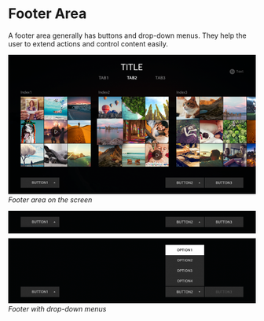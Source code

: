 # Footer Area

A footer area generally has buttons and drop-down menus. They help the user to extend actions and control content easily.



![footer area](media/pt_08_footer_area_re-850x478.png)<br>
*Footer area on the screen*



![footer with dropdown menus](media/pt_09_footer_with_dropdown_menus_re-850x317.png)<br>
*Footer with drop-down menus*
